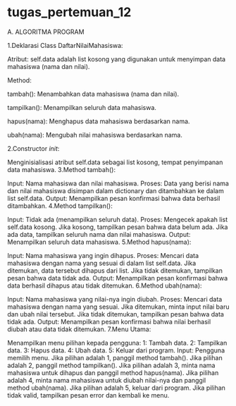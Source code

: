 # tugas_pertemuan_12

A. ALGORITMA PROGRAM

1.Deklarasi Class DaftarNilaiMahasiswa:

Atribut: self.data adalah list kosong yang digunakan untuk menyimpan data mahasiswa (nama dan nilai).

Method:

tambah(): Menambahkan data mahasiswa (nama dan nilai).

tampilkan(): Menampilkan seluruh data mahasiswa.

hapus(nama): Menghapus data mahasiswa berdasarkan nama.

ubah(nama): Mengubah nilai mahasiswa berdasarkan nama.

2.Constructor _init_:

Menginisialisasi atribut self.data sebagai list kosong, tempat penyimpanan data mahasiswa.
3.Method tambah():

Input: Nama mahasiswa dan nilai mahasiswa.
Proses:
Data yang berisi nama dan nilai mahasiswa disimpan dalam dictionary dan ditambahkan ke dalam list self.data.
Output: Menampilkan pesan konfirmasi bahwa data berhasil ditambahkan.
4.Method tampilkan():

Input: Tidak ada (menampilkan seluruh data).
Proses:
Mengecek apakah list self.data kosong.
Jika kosong, tampilkan pesan bahwa data belum ada.
Jika ada data, tampilkan seluruh nama dan nilai mahasiswa.
Output: Menampilkan seluruh data mahasiswa.
5.Method hapus(nama):

Input: Nama mahasiswa yang ingin dihapus.
Proses:
Mencari data mahasiswa dengan nama yang sesuai di dalam list self.data.
Jika ditemukan, data tersebut dihapus dari list.
Jika tidak ditemukan, tampilkan pesan bahwa data tidak ada.
Output: Menampilkan pesan konfirmasi bahwa data berhasil dihapus atau tidak ditemukan.
6.Method ubah(nama):

Input: Nama mahasiswa yang nilai-nya ingin diubah.
Proses:
Mencari data mahasiswa dengan nama yang sesuai.
Jika ditemukan, minta input nilai baru dan ubah nilai tersebut.
Jika tidak ditemukan, tampilkan pesan bahwa data tidak ada.
Output: Menampilkan pesan konfirmasi bahwa nilai berhasil diubah atau data tidak ditemukan.
7.Menu Utama:

Menampilkan menu pilihan kepada pengguna:
1: Tambah data.
2: Tampilkan data.
3: Hapus data.
4: Ubah data.
5: Keluar dari program.
Input: Pengguna memilih menu.
Jika pilihan adalah 1, panggil method tambah().
Jika pilihan adalah 2, panggil method tampilkan().
Jika pilihan adalah 3, minta nama mahasiswa untuk dihapus dan panggil method hapus(nama).
Jika pilihan adalah 4, minta nama mahasiswa untuk diubah nilai-nya dan panggil method ubah(nama).
Jika pilihan adalah 5, keluar dari program.
Jika pilihan tidak valid, tampilkan pesan error dan kembali ke menu.
